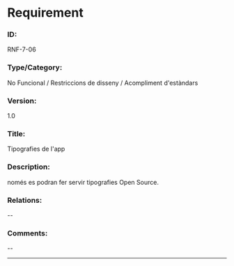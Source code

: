 # Requirement

### ID:
RNF-7-06

### Type/Category:
No Funcional / Restriccions de disseny / Acompliment d'estàndars

### Version:
1.0

### Title:
Tipografies de l'app

### Description:
només es podran fer servir tipografies Open Source.

### Relations:
--

### Comments:
--

---